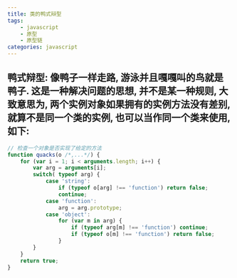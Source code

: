 ```yaml
---
title: 类的鸭式辩型
tags: 
    - javascript
    - 原型
    - 原型链
categories: javascript
---
```


## 鸭式辩型: 像鸭子一样走路, 游泳并且嘎嘎叫的鸟就是鸭子. 这是一种解决问题的思想, 并不是某一种规则, 大致意思为, 两个实例对象如果拥有的实例方法没有差别, 就算不是同一个类的实例, 也可以当作同一个类来使用, 如下:
<!-- more -->

```javascript
// 检查一个对象是否实现了给定的方法
function quacks(o /*,...*/) {
	for (var i = 1; i < arguments.length; i++) {
		var arg = arguments[i];
		switch( typeof arg) {
			case 'string':
				if (typeof o[arg] !== 'function') return false;
				continue;
			case 'function':
				arg = arg.prototype;
			case 'object':
				for (var m in arg) {
					if (typeof arg[m] !== 'function') continue;
					if (typeof o[m] !== 'function') return false;
				}
		}
	}
	return true;
}

